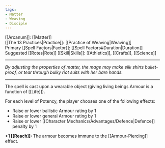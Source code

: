```yaml
---
tags:
- Matter
- Weaving
- Disciple
---
```


[[Arcanum]]: [[Matter]]\
[[The 13 Practices|Practice]]: [[Practice of Weaving|Weaving]]\
Primary [[Spell Factors|Factor]]: [[Spell Factors#Duration|Duration]]\
Suggested [[Rotes|Rote]] [[Skill|Skills]]: [[Athletics]], [[Crafts]], [[Science]]

---

_By adjusting the properties of matter, the mage may make silk shirts bullet-proof, or tear through bulky riot suits with her bare hands._

---

The spell is cast upon a wearable object (giving living beings Armour is a function of [[Life]]).

For each level of Potency, the player chooses one of the following effects:
- Raise or lower ballistic Armour rating by 1
- Raise or lower general Armour rating by 1
- Raise or lower [[Character Mechanics/Advantages/Defence|Defence]] penalty by 1

**+1 [[Reach]]:** The armour becomes immune to the [[Armour-Piercing]] effect.